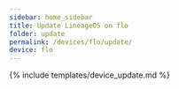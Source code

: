 ```yaml
---
sidebar: home_sidebar
title: Update LineageOS on flo
folder: update
permalink: /devices/flo/update/
device: flo
---
```

{% include templates/device_update.md %}
